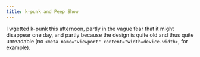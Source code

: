 ```yaml
---
title: k-punk and Peep Show
---
```


I wgetted k-punk this afternoon, partly in the vague fear that it might disappear one day, and partly because the design is quite old and thus quite unreadable (no `<meta name="viewport" content="width=device-width>`, for example).

